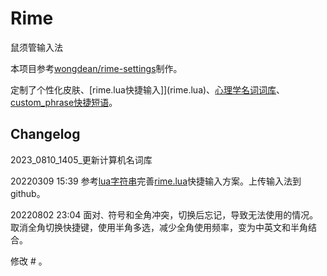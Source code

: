 # Rime

鼠须管输入法

本项目参考[wongdean/rime-settings](https://github.com/wongdean/rime-settings)制作。

定制了个性化皮肤、[rime.lua快捷输入]](rime.lua)、[心理学名词词库](psychology.dict.yaml)、[custom_phrase快捷短语](custom_phrase.txt)。

## Changelog

2023_0810_1405_更新计算机名词库

20220309 15:39 参考[lua字符串](https://www.w3cschool.cn/lua/lua-strings.html)完善[rime.lua](rime.lua)快捷输入方案。上传输入法到github。

20220802 23:04 面对`、`符号和全角冲突，切换后忘记，导致无法使用的情况。取消全角切换快捷键，使用半角多选，减少全角使用频率，变为中英文和半角结合。

修改 # 。